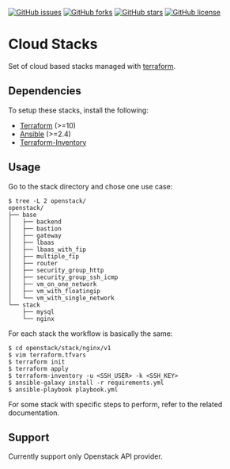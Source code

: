[![GitHub issues](https://img.shields.io/github/issues/rasta-rocket/cloud-stacks.svg)](https://github.com/rasta-rocket/cloud-stacks/issues)
[![GitHub forks](https://img.shields.io/github/forks/rasta-rocket/cloud-stacks.svg)](https://github.com/rasta-rocket/cloud-stacks/network)
[![GitHub stars](https://img.shields.io/github/stars/rasta-rocket/cloud-stacks.svg)](https://github.com/rasta-rocket/cloud-stacks/stargazers)
[![GitHub license](https://img.shields.io/github/license/rasta-rocket/cloud-stacks.svg)](https://github.com/rasta-rocket/cloud-stacks/blob/master/LICENSE)

# Cloud Stacks
Set of cloud based stacks managed with [terraform](https://www.terraform.io/).

## Dependencies
To setup these stacks, install the following:
* [Terraform](https://www.terraform.io/) (>=10)
* [Ansible](https://www.ansible.com/) (>=2.4)
* [Terraform-Inventory](https://github.com/rasta-rocket/terraform-inventory)

## Usage
Go to the stack directory and chose one use case:

```
$ tree -L 2 openstack/
openstack/
├── base
│   ├── backend
│   ├── bastion
│   ├── gateway
│   ├── lbaas
│   ├── lbaas_with_fip
│   ├── multiple_fip
│   ├── router
│   ├── security_group_http
│   ├── security_group_ssh_icmp
│   ├── vm_on_one_network
│   ├── vm_with_floatingip
│   └── vm_with_single_network
└── stack
    ├── mysql
    └── nginx

```

For each stack the workflow is basically the same:

```
$ cd openstack/stack/nginx/v1
$ vim terraform.tfvars
$ terraform init
$ terraform apply
$ terraform-inventory -u <SSH_USER> -k <SSH_KEY>
$ ansible-galaxy install -r requirements.yml
$ ansible-playbook playbook.yml
```

For some stack with specific steps to perform, refer to the related documentation.

## Support
Currently support only Openstack API provider.
